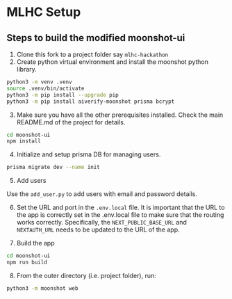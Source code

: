 # MLHC Setup


## Steps to build the modified moonshot-ui

1. Clone this fork to a project folder say ``mlhc-hackathon``
2. Create python virtual environment and install the moonshot python library.

```bash
python3 -m venv .venv
source .venv/bin/activate
python3 -m pip install --upgrade pip
python3 -m pip install aiverify-moonshot prisma bcrypt
```
3. Make sure you have all the other prerequisites installed. Check the main README.md of the project for details.

```bash
cd moonshot-ui
npm install
```

4. Initialize and setup prisma DB for managing users.

```bash
prisma migrate dev --name init
```

5. Add users

Use the ``add_user.py`` to add users with email and password details.

6. Set the URL and port in the ``.env.local`` file. It is important that the URL to the app is correctly set in the .env.local
file to make sure that the routing works correctly. Specifically, the ``NEXT_PUBLIC_BASE_URL`` and ``NEXTAUTH_URL`` needs to be
updated to the URL of the app.

7. Build the app

```bash
cd moonshot-ui
npm run build
```

8. From the outer directory (i.e. project folder), run:

```bash
python3 -m moonshot web
```